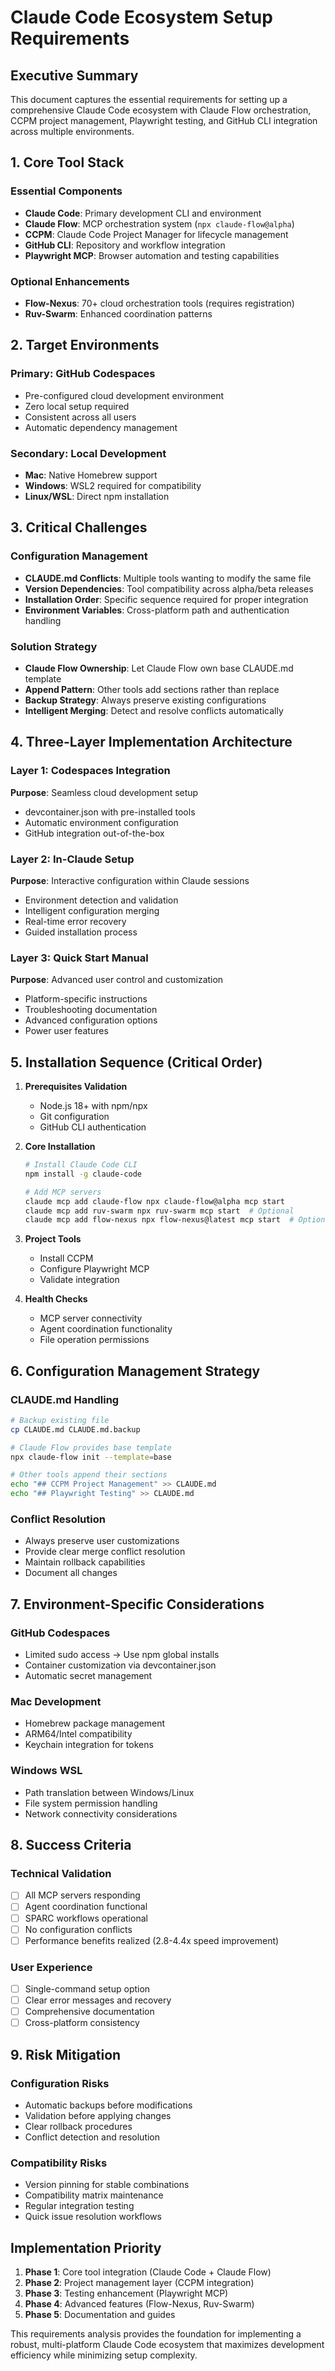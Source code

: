 # Claude Code Ecosystem Setup Requirements

## Executive Summary

This document captures the essential requirements for setting up a comprehensive Claude Code ecosystem with Claude Flow orchestration, CCPM project management, Playwright testing, and GitHub CLI integration across multiple environments.

## 1. Core Tool Stack

### Essential Components
- **Claude Code**: Primary development CLI and environment
- **Claude Flow**: MCP orchestration system (`npx claude-flow@alpha`)
- **CCPM**: Claude Code Project Manager for lifecycle management
- **GitHub CLI**: Repository and workflow integration
- **Playwright MCP**: Browser automation and testing capabilities

### Optional Enhancements
- **Flow-Nexus**: 70+ cloud orchestration tools (requires registration)
- **Ruv-Swarm**: Enhanced coordination patterns

## 2. Target Environments

### Primary: GitHub Codespaces
- Pre-configured cloud development environment
- Zero local setup required
- Consistent across all users
- Automatic dependency management

### Secondary: Local Development
- **Mac**: Native Homebrew support
- **Windows**: WSL2 required for compatibility
- **Linux/WSL**: Direct npm installation

## 3. Critical Challenges

### Configuration Management
- **CLAUDE.md Conflicts**: Multiple tools wanting to modify the same file
- **Version Dependencies**: Tool compatibility across alpha/beta releases
- **Installation Order**: Specific sequence required for proper integration
- **Environment Variables**: Cross-platform path and authentication handling

### Solution Strategy
- **Claude Flow Ownership**: Let Claude Flow own base CLAUDE.md template
- **Append Pattern**: Other tools add sections rather than replace
- **Backup Strategy**: Always preserve existing configurations
- **Intelligent Merging**: Detect and resolve conflicts automatically

## 4. Three-Layer Implementation Architecture

### Layer 1: Codespaces Integration
**Purpose**: Seamless cloud development setup
- devcontainer.json with pre-installed tools
- Automatic environment configuration
- GitHub integration out-of-the-box

### Layer 2: In-Claude Setup
**Purpose**: Interactive configuration within Claude sessions
- Environment detection and validation
- Intelligent configuration merging
- Real-time error recovery
- Guided installation process

### Layer 3: Quick Start Manual
**Purpose**: Advanced user control and customization
- Platform-specific instructions
- Troubleshooting documentation
- Advanced configuration options
- Power user features

## 5. Installation Sequence (Critical Order)

1. **Prerequisites Validation**
   - Node.js 18+ with npm/npx
   - Git configuration
   - GitHub CLI authentication

2. **Core Installation**
   ```bash
   # Install Claude Code CLI
   npm install -g claude-code

   # Add MCP servers
   claude mcp add claude-flow npx claude-flow@alpha mcp start
   claude mcp add ruv-swarm npx ruv-swarm mcp start  # Optional
   claude mcp add flow-nexus npx flow-nexus@latest mcp start  # Optional
   ```

3. **Project Tools**
   - Install CCPM
   - Configure Playwright MCP
   - Validate integration

4. **Health Checks**
   - MCP server connectivity
   - Agent coordination functionality
   - File operation permissions

## 6. Configuration Management Strategy

### CLAUDE.md Handling
```bash
# Backup existing file
cp CLAUDE.md CLAUDE.md.backup

# Claude Flow provides base template
npx claude-flow init --template=base

# Other tools append their sections
echo "## CCPM Project Management" >> CLAUDE.md
echo "## Playwright Testing" >> CLAUDE.md
```

### Conflict Resolution
- Always preserve user customizations
- Provide clear merge conflict resolution
- Maintain rollback capabilities
- Document all changes

## 7. Environment-Specific Considerations

### GitHub Codespaces
- Limited sudo access → Use npm global installs
- Container customization via devcontainer.json
- Automatic secret management

### Mac Development
- Homebrew package management
- ARM64/Intel compatibility
- Keychain integration for tokens

### Windows WSL
- Path translation between Windows/Linux
- File system permission handling
- Network connectivity considerations

## 8. Success Criteria

### Technical Validation
- [ ] All MCP servers responding
- [ ] Agent coordination functional
- [ ] SPARC workflows operational
- [ ] No configuration conflicts
- [ ] Performance benefits realized (2.8-4.4x speed improvement)

### User Experience
- [ ] Single-command setup option
- [ ] Clear error messages and recovery
- [ ] Comprehensive documentation
- [ ] Cross-platform consistency

## 9. Risk Mitigation

### Configuration Risks
- Automatic backups before modifications
- Validation before applying changes
- Clear rollback procedures
- Conflict detection and resolution

### Compatibility Risks
- Version pinning for stable combinations
- Compatibility matrix maintenance
- Regular integration testing
- Quick issue resolution workflows

## Implementation Priority

1. **Phase 1**: Core tool integration (Claude Code + Claude Flow)
2. **Phase 2**: Project management layer (CCPM integration)
3. **Phase 3**: Testing enhancement (Playwright MCP)
4. **Phase 4**: Advanced features (Flow-Nexus, Ruv-Swarm)
5. **Phase 5**: Documentation and guides

This requirements analysis provides the foundation for implementing a robust, multi-platform Claude Code ecosystem that maximizes development efficiency while minimizing setup complexity.